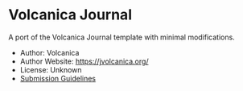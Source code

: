 # Volcanica Journal

A port of the Volcanica Journal template with minimal modifications.

[](thumbnail.png)

- Author: Volcanica
- Author Website: https://jvolcanica.org/
- License: Unknown
- [Submission Guidelines](http://www.jvolcanica.org/ojs/index.php/volcanica/about/submissions)
